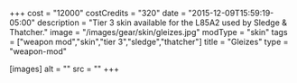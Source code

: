 +++
cost = "12000"
costCredits = "320"
date = "2015-12-09T15:59:19-05:00"
description = "Tier 3 skin available for the L85A2 used by Sledge & Thatcher."
image = "/images/gear/skin/gleizes.jpg"
modType = "skin"
tags = ["weapon mod","skin","tier 3","sledge","thatcher"]
title = "Gleizes"
type = "weapon-mod"

[images]
  alt = ""
  src = ""
+++
